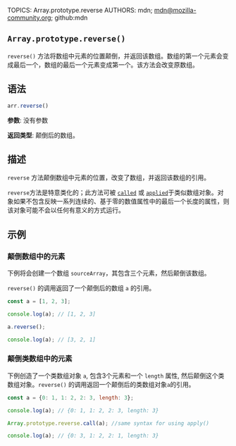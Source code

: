 TOPICS: Array.prototype.reverse
AUTHORS: mdn; mdn@mozilla-community.org; github:mdn

## `Array.prototype.reverse()`

`reverse()` 方法将数组中元素的位置颠倒，并返回该数组。数组的第一个元素会变成最后一个，数组的最后一个元素变成第一个。该方法会改变原数组。

## 语法

```javascript
arr.reverse()
```

**参数**: 没有参数

**返回类型**: 颠倒后的数组。

## 描述

`reverse` 方法颠倒数组中元素的位置，改变了数组，并返回该数组的引用。

`reverse`方法是特意类化的；此方法可被 [`called`](/zh-hans/webfrontend/Function.prototype.call) 或 [`applied`](/zh-hans/webfrontend/Function.prototype.apply)于类似数组对象。对象如果不包含反映一系列连续的、基于零的数值属性中的最后一个长度的属性，则该对象可能不会以任何有意义的方式运行。

## 示例

### 颠倒数组中的元素

下例将会创建一个数组 `sourceArray`，其包含三个元素，然后颠倒该数组。

`reverse()` 的调用返回了一个颠倒后的数组 `a` 的引用。

```javascript
const a = [1, 2, 3];

console.log(a); // [1, 2, 3]

a.reverse();

console.log(a); // [3, 2, 1]
```

### 颠倒类数组中的元素

下例创造了一个类数组对象 `a`, 包含3个元素和一个 `length` 属性, 然后颠倒这个类数组对象。`reverse()` 的调用返回一个颠倒后的类数组对象`a`的引用。

```javascript
const a = {0: 1, 1: 2, 2: 3, length: 3};

console.log(a); // {0: 1, 1: 2, 2: 3, length: 3}

Array.prototype.reverse.call(a); //same syntax for using apply()

console.log(a); // {0: 3, 1: 2, 2: 1, length: 3}
```

